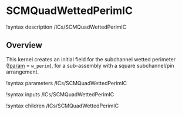 # SCMQuadWettedPerimIC

!syntax description /ICs/SCMQuadWettedPerimIC

## Overview

<!-- -->

This kernel creates an initial field for the subchannel wetted perimeter ([!param](/ICs/SCMQuadWettedPerimIC/variable) = `w_perim`), for a sub-assembly with a square subchannel/pin arrangement.

!syntax parameters /ICs/SCMQuadWettedPerimIC

!syntax inputs /ICs/SCMQuadWettedPerimIC

!syntax children /ICs/SCMQuadWettedPerimIC
